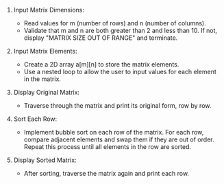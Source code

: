1. Input Matrix Dimensions:
   - Read values for m (number of rows) and n (number of columns).
   - Validate that m and n are both greater than 2 and less than 10. If not, display "MATRIX SIZE OUT OF RANGE" and terminate.

2. Input Matrix Elements:
   - Create a 2D array a[m][n] to store the matrix elements.
   - Use a nested loop to allow the user to input values for each element in the matrix.

3. Display Original Matrix:
   - Traverse through the matrix and print its original form, row by row.

4. Sort Each Row:
   - Implement bubble sort on each row of the matrix. For each row, compare adjacent elements and swap them if they are out of order. Repeat this process until all elements in the row are sorted.

5. Display Sorted Matrix:
   - After sorting, traverse the matrix again and print each row.
 
